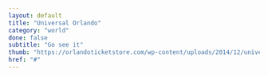 ```yaml
---
layout: default
title: "Universal Orlando"
category: "world"
done: false
subtitle: "Go see it"
thumb: "https://orlandoticketstore.com/wp-content/uploads/2014/12/universalMainBanner_v2-1.jpg"
href: "#"
---
```


